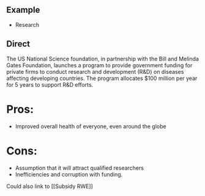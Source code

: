 ## Example
- Research
## Direct
The US National Science foundation, in partnership with the Bill and Melinda Gates Foundation, launches a program to provide government funding for private firms to conduct research and development (R&D) on diseases affecting developing countries. The program allocates $100 million per year for 5 years to support R&D efforts.
# Pros:
- Improved overall health of everyone, even around the globe
# Cons:
- Assumption that it will attract qualified researchers
- Inefficiencies and corruption with funding.

Could also link to [[Subsidy RWE]]